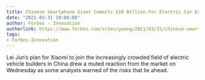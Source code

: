 ```yaml
---
title: Chinese Smartphone Giant Commits $10 Billion For Electric Car Expansion
date: "2021-03-31 10:00:06"
author: Forbes - Innovation
authorlink: https://www.forbes.com/sites/ywang/2021/03/31/chinese-smartphone-giant-commits-10-billion-for-electric-car-expansion/
tags:
- Forbes-Innovation
---
```

Lei Jun’s plan for Xiaomi to join the increasingly crowded field of electric vehicle builders in China drew a muted reaction from the market on Wednesday as some analysts warned of the risks that lie ahead.
